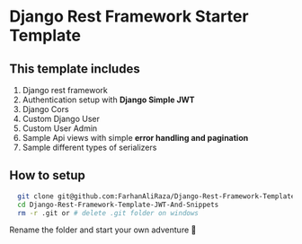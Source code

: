 ﻿# Django Rest Framework Starter Template
## This template includes 
1. Django rest framework
1. Authentication setup with **Django Simple JWT**
1. Django Cors
1. Custom Django User
1. Custom User Admin 
1. Sample Api views with simple **error handling and pagination**
1. Sample different types of serializers


## How to setup
``` bash
  git clone git@github.com:FarhanAliRaza/Django-Rest-Framework-Template-JWT-And-Snippets.git
  cd Django-Rest-Framework-Template-JWT-And-Snippets
  rm -r .git or # delete .git folder on windows
```
Rename the folder and start your own adventure 🎇
